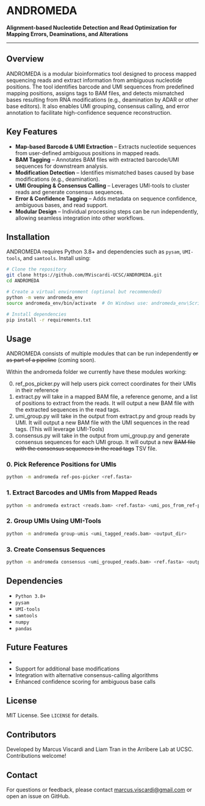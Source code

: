 # ANDROMEDA
**Alignment-based Nucleotide Detection and Read Optimization for Mapping Errors, Deaminations, and Alterations**

***

## Overview
ANDROMEDA is a modular bioinformatics tool designed to process mapped sequencing reads and extract information from ambiguous nucleotide positions. The tool identifies barcode and UMI sequences from predefined mapping positions, assigns tags to BAM files, and detects mismatched bases resulting from RNA modifications (e.g., deamination by ADAR or other base editors). It also enables UMI grouping, consensus calling, and error annotation to facilitate high-confidence sequence reconstruction.


## Key Features
- **Map-based Barcode & UMI Extraction** – Extracts nucleotide sequences from user-defined ambiguous positions in mapped reads.
- **BAM Tagging** – Annotates BAM files with extracted barcode/UMI sequences for downstream analysis.
- **Modification Detection** – Identifies mismatched bases caused by base modifications (e.g., deamination).
- **UMI Grouping & Consensus Calling** – Leverages UMI-tools to cluster reads and generate consensus sequences.
- **Error & Confidence Tagging** – Adds metadata on sequence confidence, ambiguous bases, and read support.
- **Modular Design** – Individual processing steps can be run independently, allowing seamless integration into other workflows.

## Installation
ANDROMEDA requires Python 3.8+ and dependencies such as `pysam`, `UMI-tools`, and `samtools`. Install using:

```bash
# Clone the repository
git clone https://github.com/MViscardi-UCSC/ANDROMEDA.git
cd ANDROMEDA

# Create a virtual environment (optional but recommended)
python -m venv andromeda_env
source andromeda_env/bin/activate  # On Windows use: andromeda_env\Scripts\activate

# Install dependencies
pip install -r requirements.txt
```

## Usage
ANDROMEDA consists of multiple modules that can be run independently ~~or as part of a pipeline~~ (coming soon).

Within the andromeda folder we currently have these modules working:

0. ref_pos_picker.py will help users pick correct coordinates for their UMIs in their reference
1. extract.py will take in a mapped BAM file, a reference genome, and a list of positions to extract from the reads. It will output a new BAM file with the extracted sequences in the read tags.
2. umi_group.py will take in the output from extract.py and group reads by UMI. It will output a new BAM file with the UMI sequences in the read tags. (This will leverage UMI-Tools)
3. consensus.py will take in the output from umi_group.py and generate consensus sequences for each UMI group. It will output a new ~~BAM file with the consensus sequences in the read tags~~ TSV file.


### 0. Pick Reference Positions for UMIs
```bash
python -m andromeda ref-pos-picker <ref.fasta>
```

### 1. Extract Barcodes and UMIs from Mapped Reads
```bash
python -m andromeda extract <reads.bam> <ref.fasta> <umi_pos_from_ref-pos-picker.tsv>
```

### 2. Group UMIs Using UMI-Tools
```bash
python -m andromeda group-umis <umi_tagged_reads.bam> <output_dir>
```

### 3. Create Consensus Sequences
```bash
python -m andromeda consensus <umi_grouped_reads.bam> <ref.fasta> <output_dir>
```

## Dependencies
- `Python 3.8+`
- `pysam`
- `UMI-tools`
- `samtools`
- `numpy`
- `pandas`

## Future Features
- 
- Support for additional base modifications
- Integration with alternative consensus-calling algorithms
- Enhanced confidence scoring for ambiguous base calls

## License
MIT License. See `LICENSE` for details.

## Contributors
Developed by Marcus Viscardi and Liam Tran in the Arribere Lab at UCSC. Contributions welcome!

## Contact
For questions or feedback, please contact marcus.viscardi@gmail.com or open an issue on GitHub.
